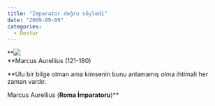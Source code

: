 ```yaml
---
title: "İmparator doğru söyledi"
date: "2009-09-09"
categories: 
  - Destur
---
```


**![](../uploads/image/Marcus-Aurelius-.jpg)  
**Marcus Aurellius (121-180)

**Ulu bir bilge olman ama kimsenin bunu anlamamış olma ihtimali her zaman vardır.   
  
Marcus Aurellius (**Roma İmparatoru**)**
